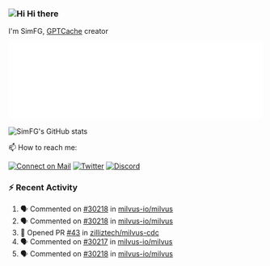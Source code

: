 ### <img src='https://qpluspicture.oss-cn-beijing.aliyuncs.com/6LjjQA/Hi.gif' alt='Hi' width="24"/> Hi there

I'm SimFG, [GPTCache](https://github.com/zilliztech/GPTCache) creator

![Metrics 👋](/metrics.plugin.followup.user.svg)

![SimFG's GitHub stats](https://github-readme-stats.vercel.app/api?username=SimFG&show_icons=true&theme=radical&count_private=true)

📫 How to reach me:

[![Connect on Mail](https://img.shields.io/badge/Ask%20me-anything-1abc9c.svg)](mailto:1142838399@qq.com)
[![Twitter](https://img.shields.io/twitter/follow/FogSim?style=social)](https://twitter.com/FogSim)
[![Discord](https://img.shields.io/discord/1092648432495251507?label=Discord&logo=discord)](https://discord.gg/Q8C6WEjSWV)

### :zap: Recent Activity

<!--START_SECTION:activity-->
1. 🗣 Commented on [#30218](https://github.com/milvus-io/milvus/issues/30218) in [milvus-io/milvus](https://github.com/milvus-io/milvus)
2. 🗣 Commented on [#30218](https://github.com/milvus-io/milvus/issues/30218) in [milvus-io/milvus](https://github.com/milvus-io/milvus)
3. 💪 Opened PR [#43](https://github.com/zilliztech/milvus-cdc/pull/43) in [zilliztech/milvus-cdc](https://github.com/zilliztech/milvus-cdc)
4. 🗣 Commented on [#30217](https://github.com/milvus-io/milvus/issues/30217) in [milvus-io/milvus](https://github.com/milvus-io/milvus)
5. 🗣 Commented on [#30218](https://github.com/milvus-io/milvus/issues/30218) in [milvus-io/milvus](https://github.com/milvus-io/milvus)
<!--END_SECTION:activity-->

